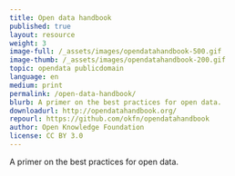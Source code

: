 ```yaml
---
title: Open data handbook
published: true
layout: resource
weight: 3
image-full: /_assets/images/opendatahandbook-500.gif
image-thumb: /_assets/images/opendatahandbook-200.gif
topic: opendata publicdomain
language: en
medium: print
permalink: /open-data-handbook/
blurb: A primer on the best practices for open data.
downloadurl: http://opendatahandbook.org/
repourl: https://github.com/okfn/opendatahandbook
author: Open Knowledge Foundation
license: CC BY 3.0
---
```


 A primer on the best practices for open data.
